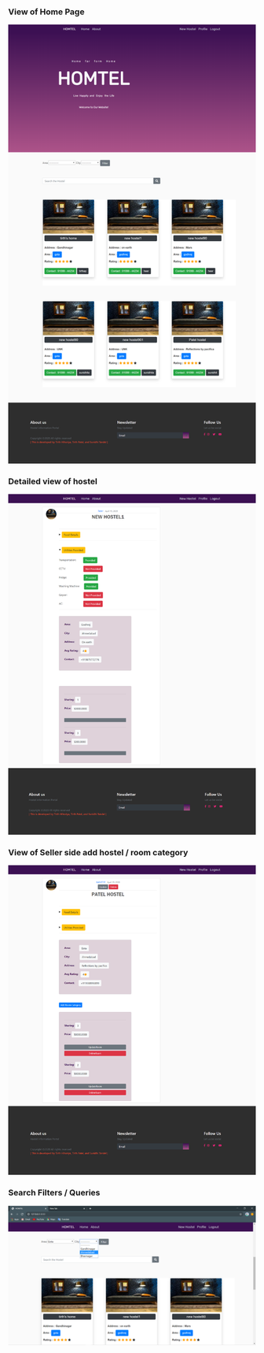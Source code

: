 ### View of Home Page
![homepage](home_page.png)
### Detailed view of hostel
![homepage](deatiled_view.png)
### View of Seller side add hostel / room category
![homepage](seller_view.png)
### Search Filters / Queries 
![homepage](filter.png)
